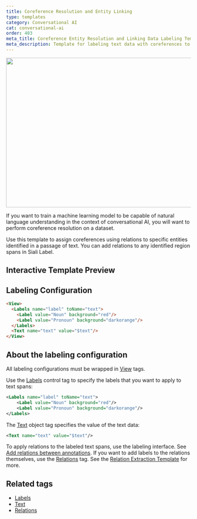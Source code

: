 ```yaml
---
title: Coreference Resolution and Entity Linking
type: templates
category: Conversational AI
cat: conversational-ai
order: 403
meta_title: Coreference Entity Resolution and Linking Data Labeling Template
meta_description: Template for labeling text data with coreferences to perform entity resolution and entity linking with Siali Label for your machine learning and data science projects.
---
```


<img src="/images/templates/coreference-resolution-and-entity-linking.png" alt="" class="gif-border" width="552px" height="408px" />

If you want to train a machine learning model to be capable of natural language understanding in the context of conversational AI, you will want to perform coreference resolution on a dataset.

Use this template to assign coreferences using relations to specific entities identified in a passage of text. You can add relations to any identified region spans in Siali Label.

## Interactive Template Preview

<div id="main-preview"></div>

## Labeling Configuration

```html
<View>
  <Labels name="label" toName="text">
    <Label value="Noun" background="red"/>
    <Label value="Pronoun" background="darkorange"/>
  </Labels>
  <Text name="text" value="$text"/>
</View>
```

## About the labeling configuration

All labeling configurations must be wrapped in [View](/tags/view.html) tags.

Use the [Labels](/tags/labels.html) control tag to specify the labels that you want to apply to text spans:
```xml
<Labels name="label" toName="text">
    <Label value="Noun" background="red"/>
    <Label value="Pronoun" background="darkorange"/>
</Labels>
```

The [Text](/tags/text.html) object tag specifies the value of the text data:
```xml
<Text name="text" value="$text"/>
```

To apply relations to the labeled text spans, use the labeling interface. See [Add relations between annotations](/guide/labeling.html#Add-relations-between-annotations). If you want to add labels to the relations themselves, use the [Relations](/tags/relations.html) tag. See the [Relation Extraction Template](relation_extraction.html) for more.

## Related tags

- [Labels](/tags/labels.html)
- [Text](/tags/text.html)
- [Relations](/tags/relations.html)
